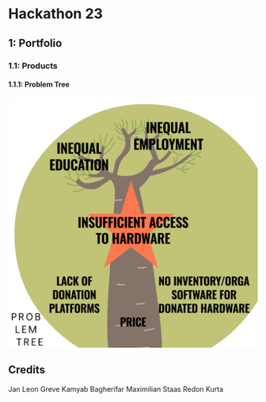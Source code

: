 # Hackathon 23
## 1: Portfolio
### 1.1: Products
#### 1.1.1: Problem Tree
![](portfolio/problem_tree.png)

## Credits
Jan Leon Greve
Kamyab Bagherifar
Maximilian Staas
Redon Kurta